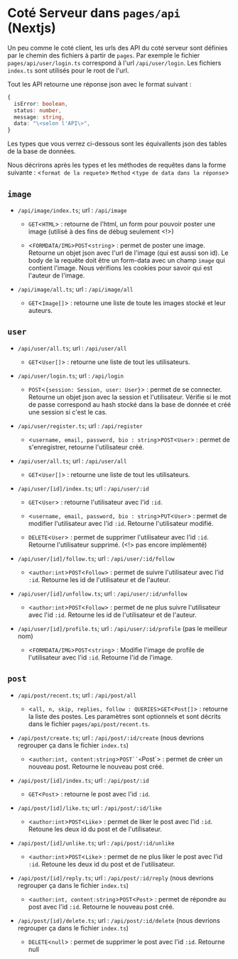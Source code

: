 # Coté Serveur dans `pages/api` (Nextjs)

Un peu comme le coté client, les urls des API du coté serveur sont définies par le chemin des fichiers à partir de `pages`. Par exemple le fichier `pages/api/user/login.ts` correspond à l'url `/api/user/login`. Les fichiers `index.ts` sont utilisés pour le root de l'url.

Tout les API retourne une réponse json avec le format suivant :

```typescript
{
  isError: boolean,
  status: number,
  message: string,
  data: "\<selon l'API\>",
}
```

Les types que vous verrez ci-dessous sont les équivallents json des tables de la base de données.

Nous décrirons après les types et les méthodes de requêtes dans la forme suivante : <`format de la requete`> `Method` <`type de data dans la réponse`>

## `image`

- `/api/image/index.ts`; url : `/api/image`

  - `GET`<`HTML`> : retourne de l'html, un form pour pouvoir poster une image (utilisé à des fins de débug seulement <!>)

  - <`FORMDATA/IMG`>`POST`<`string`> : permet de poster une image. Retourne un objet json avec l'url de l'image (qui est aussi son id). 
  Le body de la requête doit être un form-data avec un champ `image` qui contient l'image. 
  Nous vérifions les cookies pour savoir qui est l'auteur de l'image.

- `/api/image/all.ts`; url : `/api/image/all`

  - `GET`<`Image[]`> : retourne une liste de toute les images stocké et leur auteurs.

## `user`

- `/api/user/all.ts`; url : `/api/user/all`

  - `GET`<`User[]`> : retourne une liste de tout les utilisateurs.

- `/api/user/login.ts`; url : `/api/login`

  - `POST`<`{session: Session, user: User}`> : permet de se connecter. Retourne un objet json avec la session et l'utilisateur. Vérifie si le mot de passe correspond au hash stocké dans la base de donnée et créé une session si c'est le cas.

- `/api/user/register.ts`; url : `/api/register`

  - <`username, email, password, bio : string`>`POST`<`User`> : permet de s'enregistrer, retourne l'utilisateur créé.


- `/api/user/all.ts`; url : `/api/user/all`

  - `GET`<`User[]`> : retourne une liste de tout les utilisateurs.

- `/api/user/[id]/index.ts`; url : `/api/user/:id`

  - `GET`<`User`> : retourne l'utilisateur avec l'id `:id`.

  - <`username, email, password, bio : string`>`PUT`<`User`> : permet de modifier l'utilisateur avec l'id `:id`. Retourne l'utilisateur modifié.

  - `DELETE`<`User`> : permet de supprimer l'utilisateur avec l'id `:id`. Retourne l'utilisateur supprimé. (<!> pas encore implémenté)

- `/api/user/[id]/follow.ts`; url : `/api/user/:id/follow`

  - <`author:int`>`POST`<`Follow`> : permet de suivre l'utilisateur avec l'id `:id`. Retourne les id de l'utilisateur et de l'auteur.

- `/api/user/[id]/unfollow.ts`; url : `/api/user/:id/unfollow`

  - <`author:int`>`POST`<`Follow`> : permet de ne plus suivre l'utilisateur avec l'id `:id`. Retourne les id de l'utilisateur et de l'auteur.

- `/api/user/[id]/profile.ts`; url : `/api/user/:id/profile` (pas le meilleur nom)

  - <`FORMDATA/IMG`>`POST`<`string`> : Modifie l'image de profile de l'utilisateur avec l'id `:id`. Retourne l'id de l'image.

## `post`

- `/api/post/recent.ts`; url : `/api/post/all`

  - <`all, n, skip, replies, follow : QUERIES`>`GET`<`Post[]`> : retourne la liste des postes. Les paramètres sont optionnels et sont décrits dans le fichier `pages/api/post/recent.ts`.

- `/api/post/create.ts`; url : `/api/post/:id/create` (nous devrions regrouper ça dans le fichier `index.ts`)

  - <`author:int, content:string`>`POST``<`Post`> : permet de créer un nouveau post. Retourne le nouveau post créé.

- `/api/post/[id]/index.ts`; url : `/api/post/:id`

  - `GET`<`Post`> : retourne le post avec l'id `:id`.

- `/api/post/[id]/like.ts`; url : `/api/post/:id/like`

  -  <`author:int`>`POST`<`Like`> : permet de liker le post avec l'id `:id`. Retoune les deux id du post et de l'utilisateur.

- `/api/post/[id]/unlike.ts`; url : `/api/post/:id/unlike`

  - <`author:int`>`POST`<`Like`> : permet de ne plus liker le post avec l'id `:id`. Retoune les deux id du post et de l'utilisateur.

- `/api/post/[id]/reply.ts`; url : `/api/post/:id/reply` (nous devrions regrouper ça dans le fichier `index.ts`)

  - <`author:int, content:string`>`POST`<`Post`> : permet de répondre au post avec l'id `:id`. Retourne le nouveau post créé.

- `/api/post/[id]/delete.ts`; url : `/api/post/:id/delete` (nous devrions regrouper ça dans le fichier `index.ts`)

  - `DELETE`<`null`> : permet de supprimer le post avec l'id `:id`. Retourne null
